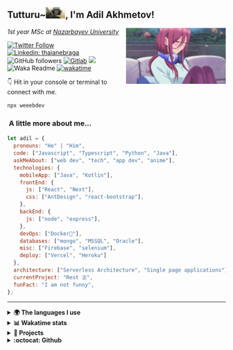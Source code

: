 <h2>Tutturu~<img src="img/tuturu.gif" width="45" alt="">, I'm Adil Akhmetov! <img src="img/miku-dance.gif" width="50" alt=""></h2>
<img align='right' src="img/miku.gif" width="230" alt="">
<p><em>1st year MSc at <a href="https://nu.edu.kz/">Nazarbayev University</a>
<a href="https://sdu.edu.kz/"><img src="img/sdu-ahegao.svg" align="right" width="100" alt=""></a>
</em></p>

[![Twitter Follow](https://img.shields.io/twitter/follow/weeebdev?label=Follow)](https://twitter.com/intent/follow?screen_name=weeebdev)
[![Linkedin: thaianebraga](https://img.shields.io/badge/-adildev-blue?style=flat-square&logo=Linkedin&logoColor=white&link=https://www.linkedin.com/in/adildev/)](https://www.linkedin.com/in/adildev/)
![GitHub followers](https://img.shields.io/github/followers/weeebdev?label=Follow&style=flat-square)
[![Gitlab](https://img.shields.io/badge/Gitlab-weeebdev-orange?style=flat-square&logo=gitlab)](https://gitlab.com/weeebdev)
![](https://visitor-badge.glitch.me/badge?page_id=weeebdev.weeebdev)
![Waka Readme](https://github.com/weeebdev/weeebdev/workflows/Waka%20Readme/badge.svg)
[![wakatime](https://wakatime.com/badge/user/1fb6390f-222e-4088-8de8-840ef1443858.svg)](https://wakatime.com/@1fb6390f-222e-4088-8de8-840ef1443858)
<!-- [![Leetcode badge](https://leetcode-badge.chyroc.cn/?name=user3449f)](https://leetcode.com/user3449f/) -->

👇 Hit in your console or terminal to connect with me.

```bash
npx weeebdev
```

### <img src="https://media.giphy.com/media/VgCDAzcKvsR6OM0uWg/giphy.gif" width="50" alt=""> A little more about me...

```javascript
let adil = {
  pronouns: "He" | "Him",
  code: ["Javascript", "Typescript", "Python", "Java"],
  askMeAbout: ["web dev", "tech", "app dev", "anime"],
  technologies: {
    mobileApp: ["Java", "Kotlin"],
    frontEnd: {
      js: ["React", "Next"],
      css: ["AntDesign", "react-bootstrap"],
    },
    backEnd: {
      js: ["node", "express"],
    },
    devOps: ["Docker🐳"],
    databases: ["mongo", "MSSQL", "Oracle"],
    misc: ["Firebase", "selenium"],
    deploy: ["Vercel", "Heroku"]
  },
  architecture: ["Serverless Architecture", "Single page applications"],
  currentProject: "Rest ⛱",
  funFact: "I am not funny",
};
```

---

<details>
  <summary><b>🌍 The languages I use</b></summary>
  <hr>
  
  
| ⏰ Past month | ⌛️ Past Year |
|---|---|
| <a href="https://wakatime.com/@adildev"><img src="https://wakatime.com/share/@adilDev/4ebe423a-b427-4031-b073-d221b9528df7.svg" height="300px"></a> | <a href="https://wakatime.com/@adildev"><img src="https://wakatime.com/share/@adilDev/1b4a30f1-9a7f-47fe-b8d2-0fc90f37fcd3.svg" height="300px"></a> |
</details>

<details>
<summary><b>📊 Wakatime stats</b><br></summary>
<div>
<hr/>

<!--START_SECTION:waka-->
![Code Time](http://img.shields.io/badge/Code%20Time-3%2C995%20hrs%2044%20mins-blue)

![Profile Views](http://img.shields.io/badge/Profile%20Views-0-blue)

![Lines of code](https://img.shields.io/badge/From%20Hello%20World%20I%27ve%20Written-6.9%20million%20lines%20of%20code-blue)

**🐱 My GitHub Data** 

> 📦 453.7 kB Used in GitHub's Storage 
 > 
> 🏆 33 Contributions in the Year 2023
 > 
> 💼 Opted to Hire
 > 
> 📜 59 Public Repositories 
 > 
> 🔑 14 Private Repositories 
 > 
**I'm an Early 🐤** 

```text
🌞 Morning                358 commits         █░░░░░░░░░░░░░░░░░░░░░░░░   05.07 % 
🌆 Daytime                3553 commits        █████████████░░░░░░░░░░░░   50.31 % 
🌃 Evening                2627 commits        █████████░░░░░░░░░░░░░░░░   37.20 % 
🌙 Night                  524 commits         ██░░░░░░░░░░░░░░░░░░░░░░░   07.42 % 
```
📅 **I'm Most Productive on Tuesday** 

```text
Monday                   789 commits         ███░░░░░░░░░░░░░░░░░░░░░░   11.17 % 
Tuesday                  1902 commits        ███████░░░░░░░░░░░░░░░░░░   26.93 % 
Wednesday                789 commits         ███░░░░░░░░░░░░░░░░░░░░░░   11.17 % 
Thursday                 981 commits         ███░░░░░░░░░░░░░░░░░░░░░░   13.89 % 
Friday                   293 commits         █░░░░░░░░░░░░░░░░░░░░░░░░   04.15 % 
Saturday                 711 commits         ███░░░░░░░░░░░░░░░░░░░░░░   10.07 % 
Sunday                   1597 commits        ██████░░░░░░░░░░░░░░░░░░░   22.61 % 
```


📊 **This Week I Spent My Time On** 

```text
🕑︎ Time Zone: Asia/Almaty

💬 Programming Languages: 
Other                    20 hrs 30 mins      ██████████████████████░░░   86.99 % 
C++                      2 hrs 29 mins       ███░░░░░░░░░░░░░░░░░░░░░░   10.57 % 
Markdown                 23 mins             ░░░░░░░░░░░░░░░░░░░░░░░░░   01.67 % 
JSON                     5 mins              ░░░░░░░░░░░░░░░░░░░░░░░░░   00.36 % 
conf                     2 mins              ░░░░░░░░░░░░░░░░░░░░░░░░░   00.16 % 

🔥 Editors: 
Chrome                   15 hrs 57 mins      █████████████████░░░░░░░░   67.71 % 
fish                     4 hrs 32 mins       █████░░░░░░░░░░░░░░░░░░░░   19.26 % 
Neovim                   2 hrs 40 mins       ███░░░░░░░░░░░░░░░░░░░░░░   11.36 % 
Obsidian                 23 mins             ░░░░░░░░░░░░░░░░░░░░░░░░░   01.67 % 

🐱‍💻 Projects: 
contests                 12 hrs 11 mins      █████████████░░░░░░░░░░░░   51.71 % 
Writing                  3 hrs 55 mins       ████░░░░░░░░░░░░░░░░░░░░░   16.62 % 
Terminal                 2 hrs 4 mins        ██░░░░░░░░░░░░░░░░░░░░░░░   08.79 % 
stretchly                1 hr 10 mins        █░░░░░░░░░░░░░░░░░░░░░░░░   04.97 % 
Hi-David-its-Mom         53 mins             █░░░░░░░░░░░░░░░░░░░░░░░░   03.80 % 

💻 Operating System: 
Mac                      23 hrs 33 mins      █████████████████████████   100.00 % 
```

**I Mostly Code in Jupyter Notebook** 

```text
Jupyter Notebook         14 repos            ████░░░░░░░░░░░░░░░░░░░░░   17.50 % 
TeX                      2 repos             █░░░░░░░░░░░░░░░░░░░░░░░░   02.50 % 
C++                      1 repo              ░░░░░░░░░░░░░░░░░░░░░░░░░   01.25 % 
Lua                      1 repo              ░░░░░░░░░░░░░░░░░░░░░░░░░   01.25 % 
Promela                  1 repo              ░░░░░░░░░░░░░░░░░░░░░░░░░   01.25 % 
```



**Timeline**

![Lines of Code chart](https://raw.githubusercontent.com/weeebdev/weeebdev/master/assets/bar_graph.png)


 Last Updated on 25/12/2023 01:13:06 UTC
<!--END_SECTION:waka-->
</div>
</details>

<details>
<summary><b>🧾 Projects</b></summary>
<hr>

|Project|Status|
|---|---|
|[![ReadMe Card](https://github-readme-stats.vercel.app/api/pin/?username=weeebdev&repo=waifu.pics&theme=dracula)](https://github.com/weeebdev/waifu.pics)|[![time tracker](https://wakatime.com/badge/github/weeebdev/waifu.pics.svg)](https://wakatime.com/badge/github/weeebdev/waifu.pics)|
|[![ReadMe Card](https://github-readme-stats.vercel.app/api/pin/?username=mentor-ship&repo=mentorship&theme=dracula)](https://github.com/Mentor-ship/Mentorship)|[![time tracker](https://wakatime.com/badge/github/Mentor-ship/Mentorship.svg)](https://wakatime.com/badge/github/Mentor-ship/Mentorship)|
|[![ReadMe Card](https://github-readme-stats.vercel.app/api/pin/?username=masters-and-Abu&repo=tolqyn&theme=dracula)](https://github.com/Masters-and-Abu/Tolqyn)|[![time tracker](https://wakatime.com/badge/github/Masters-and-Abu/Tolqyn.svg)](https://wakatime.com/badge/github/Masters-and-Abu/Tolqyn)|
|[![ReadMe Card](https://github-readme-stats.vercel.app/api/pin/?username=dracula&repo=unigram&theme=dracula)](https://github.com/dracula/unigram)||

</details>

<details>
  <summary><b>:octocat: Github</b></summary>
  <hr>
  <a href="https://sourcekarma.vercel.app/weeebdev"><img src="https://sourcekarma-og.vercel.app/api/weeebdev/github" alt="" align="left"/></a>
  <img src="https://github-readme-stats.vercel.app/api?username=weeebdev&show_icons=true&theme=dracula&hide_title=true&hide_rank=true&count_private=true" align="right"/>
</details>
<div align="center">
  <kbd>
    <img src="https://waifu.now.sh/sfw/hug" alt="">
  </kbd>
</div>
